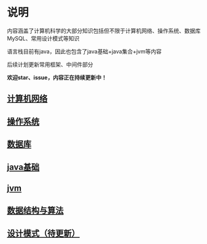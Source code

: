 # 说明
内容涵盖了计算机科学的大部分知识包括但不限于计算机网络、操作系统、数据库MySQL、常用设计模式等知识

语言栈目前有java，因此也包含了java基础+java集合+jvm等内容

后续计划更新常用框架、中间件部分



**欢迎star、issue，内容正在持续更新中！**



## [计算机网络](https://github.com/MichaelDeSteven/CS-Note/blob/master/%E7%BD%91%E7%BB%9C/%E8%AE%A1%E7%AE%97%E6%9C%BA%E7%BD%91%E7%BB%9C.md)





## [操作系统](https://github.com/MichaelDeSteven/CS-Note/blob/master/%E8%AE%A1%E7%AE%97%E6%9C%BA%E5%9F%BA%E7%A1%80%26%E6%93%8D%E4%BD%9C%E7%B3%BB%E7%BB%9F/%E6%93%8D%E4%BD%9C%E7%B3%BB%E7%BB%9F.md)





## [数据库](https://github.com/MichaelDeSteven/CS-Note/tree/master/%E6%95%B0%E6%8D%AE%E5%BA%93)



## [java基础](https://github.com/MichaelDeSteven/CS-Note/blob/master/java/java%E5%9F%BA%E7%A1%80.md)



## [jvm](https://github.com/MichaelDeSteven/CS-Note/blob/master/jvm/jvm.md)



## [数据结构与算法](https://github.com/MichaelDeSteven/CS-Note/blob/master/%E6%95%B0%E6%8D%AE%E7%BB%93%E6%9E%84%E4%B8%8E%E7%AE%97%E6%B3%95/README.md)





## [设计模式（待更新）](https://github.com/MichaelDeSteven/CS-Note/blob/master/%E8%AE%BE%E8%AE%A1%E6%A8%A1%E5%BC%8F/%E8%AE%BE%E8%AE%A1%E6%A8%A1%E5%BC%8F.md)

